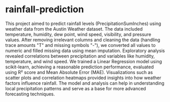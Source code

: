 # rainfall-prediction
This project aimed to predict rainfall levels (PrecipitationSumInches) using weather data from the Austin Weather dataset. The data included temperature, humidity, dew point, wind speed, visibility, and pressure values. After removing irrelevant columns and cleaning the data (handling trace amounts "T" and missing symbols "-"), we converted all values to numeric and filled missing data using mean imputation. Exploratory analysis revealed correlations between precipitation and variables like humidity, temperature, and wind speed. We trained a Linear Regression model using scikit-learn, achieving a reasonable prediction performance, evaluated using R² score and Mean Absolute Error (MAE). Visualizations such as scatter plots and correlation heatmaps provided insights into how weather factors influence rainfall. The model and analysis can help in understanding local precipitation patterns and serve as a base for more advanced forecasting techniques.

